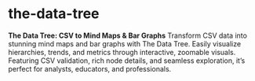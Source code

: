 # the-data-tree
**The Data Tree: CSV to Mind Maps &amp; Bar Graphs**   Transform CSV data into stunning mind maps and bar graphs with The Data Tree. Easily visualize hierarchies, trends, and metrics through interactive, zoomable visuals. Featuring CSV validation, rich node details, and seamless exploration, it’s perfect for analysts, educators, and professionals.
